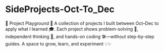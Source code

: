 # SideProjects-Oct-To_Dec
🧪 Project Playground 🚀  A collection of projects I built between Oct–Dec to apply what I learned 🎓. Each project shows problem-solving 🧩, independent thinking 🤔, and hands-on coding 🛠️—without step-by-step guides. A space to grow, learn, and experiment 💡✨
